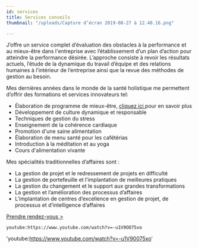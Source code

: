 ```yaml
---
id: services
title: Services conseils
thumbnail: "/uploads/Capture d’écran 2019-08-27 à 12.40.16.png"

---
```

J’offre un service complet d’évaluation des obstacles à la performance et au mieux-être dans l'entreprise avec l’établissement d’un plan d’action pour atteindre la performance désirée. L’approche consiste à revoir les résultats actuels, l’étude de la dynamique du travail d’équipe et des relations humaines à l’intérieur de l’entreprise ainsi que la revue des méthodes de gestion au besoin.

Mes dernières années dans le monde de la santé holistique me permettent d’offrir des formations et services innovateurs tel:

* Élaboration de programme de mieux-être, [cliquez ici ](https://cours.nancybilodeau.com/programmemieuxetre)pour en savoir plus
* Développement de culture dynamique et responsable
* Techniques de gestion du stress
* Enseignement de la cohérence cardiaque
* Promotion d'une saine alimentation
* Élaboration de menu santé pour les cafétérias
* Introduction à la méditation et au yoga
* Cours d'alimentation vivante

Mes spécialités traditionnelles d’affaires sont :

* La gestion de projet et le redressement de projets en difficulté
* La gestion de portefeuille et l’implantation de meilleures pratiques
* La gestion du changement et le support aux grandes transformations
* La gestion et l’amélioration des processus d’affaires
* L’implantation de centres d’excellence en gestion de projet, de processus et d’intelligence d’affaires

[Prendre rendez-vous >](https://www.gorendezvous.com/homepage/111690)

`youtube:https://www.youtube.com/watch?v=-u1V9OO75xo`

'youtube:https://www.youtube.com/watch?v=-u1V90075xo'
